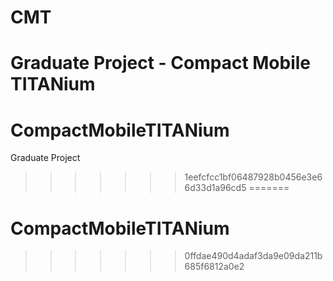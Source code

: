 # CMT
Graduate Project - Compact Mobile TITANium
=======
# CompactMobileTITANium
Graduate Project
>>>>>>> 1eefcfcc1bf06487928b0456e3e66d33d1a96cd5
=======
# CompactMobileTITANium
>>>>>>> 0ffdae490d4adaf3da9e09da211b685f6812a0e2
